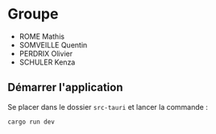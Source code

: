 # Groupe

- ROME Mathis
- SOMVEILLE Quentin
- PERDRIX Olivier
- SCHULER Kenza

## Démarrer l'application

Se placer dans le dossier `src-tauri` et lancer la commande :
```shell
cargo run dev
```
